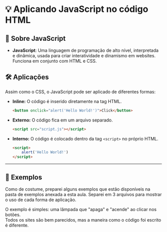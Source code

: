 # 💡 Aplicando JavaScript no código HTML

## 📜 Sobre JavaScript

- **JavaScript**: Uma linguagem de programação de alto nível, interpretada e dinâmica, usada para criar interatividade e dinamismo em websites. Funciona em conjunto com HTML e CSS.

## 🛠️ Aplicações

Assim como o CSS, o JavaScript pode ser aplicado de diferentes formas:

- **Inline:** O código é inserido diretamente na tag HTML.
    ```html
    <button onclick="alert('Hello World!')">Click</button>
    ```

- **Externo:** O código fica em um arquivo separado.
    ```html
    <script src="script.js"></script>
    ```

- **Interno:** O código é colocado dentro da tag `<script>` no próprio HTML.
    ```html
    <script>
        alert('Hello World!')
    </script>
    ```

---

## 🧩 Exemplos

Como de costume, preparei alguns exemplos que estão disponíveis na pasta de exemplos anexada a esta aula. Separei em 3 arquivos para mostrar o uso de cada forma de aplicação.

O exemplo é simples: uma lâmpada que "apaga" e "acende" ao clicar nos botões.<br>
Todos os sites são bem parecidos, mas a maneira como o código foi escrito é diferente.